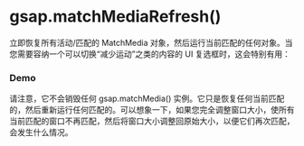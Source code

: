 # gsap.matchMediaRefresh()

立即恢复所有活动/匹配的 MatchMedia 对象，然后运行当前匹配的任何对象。当您需要容纳一个可以切换“减少运动”之类的内容的 UI 复选框时，这会特别有用：

### Demo

<MyIframe height="500" style="width: 100%;" scrolling="no" title="gsap.matchMedia() Demo - reduced motion toggle" src="https://codepen.io/GreenSock/embed/RwMQwpR?default-tab=result&theme-id=41164" frameborder="no" loading="lazy" allowtransparency="true" allowfullscreen="true">

</MyIframe>

请注意，它不会销毁任何 gsap.matchMedia() 实例。它只是恢复任何当前匹配的，然后重新运行任何匹配的。可以想象一下，如果您完全调整窗口大小，使所有当前匹配的窗口不再匹配，然后将窗口大小调整回原始大小，以便它们再次匹配，会发生什么情况。
